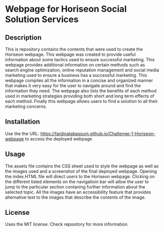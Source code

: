 # Webpage for Horiseon Social Solution Services

## Description
 
 This is repository contains the contents that were used to create the Horiseon webpage. This webpage was created to provide useful information about some tactics used to ensure successful marketing. This webpage provides additional information on certain methods such as search engine optimization, online reputation management and social media marketing used to ensure a business has a successful marketing. This webpage compiles all the information in a concise and organized manner that makes it very easy for the user to navigate around and find the information they need. The webpage also lists the benefits of each method used in marketing strategies providing both short and long term effects of each method. Finally this webpage allows users to find a solution to all their marketing concerns.

## Installation

Use the the URL: https://fardinatabassum.github.io/Challenge-1-Horiseon-webpage to access the deployed webpage

## Usage 

The assets file contains the CSS sheet used to style the webpage as well as the images used and a screenshot of the final deployed webpage. Opening the index.HTML file will direct users to the Horiseon webpage. Clicking on the different listed elements on the navigatioin bar will allow the user to jump to the particular section contaning further information about the selected topic. All the images have an accessibility feature that provides alternative text to the images that describe the contents of the image.  


## License

Uses the MIT license. Check repository for more information.
